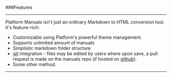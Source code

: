 ###Features

----------

Platform Manuals isn't just an ordinary Markdown to HTML conversion tool. It's feature-rich:

 - Customizable using Platform's powerful theme management.
 - Supports unlimited amount of manuals
 - Simplistic markdown folder structure
 - [git](http://git-scm.com/) integration - files may be edited by users where upon save, a pull request is made on the manuals repo (if hosted on [github](http://www.github.com)).
 - Some other method.

----------

